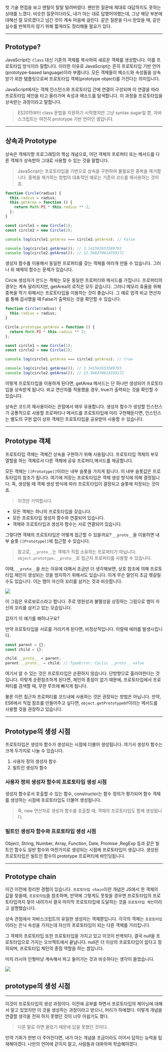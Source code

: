 첫 기술 면접을 보고 멘탈이 탈탈 털려버렸다. 왠만한 질문에 제대로 대답하지도 못하는 상태를 느꼈다. 비슷한 질문이더라도, 내가 아는 대로 답했어야했는데, 그냥 해당 부분에 대해선 잘 모르겠다고 넘긴 것이 계속 마음에 걸린다. 같은 질문을 다시 받았을 때, 같은 실수를 반복하지 않기 위해 짧게라도 정리해둘 필요가 있다.

---

## Prototype?

JavaScript는 `Class` 대신 기존의 객체를 복사하여 새로운 객체를 생성합니다. 이를 프로토타입 방식이라 말합니다.
이러한 이유로 JavaScript는 흔히 프로토타입 기반 언어(prototype-based language)이라 부릅니다. 모든 객체들이 메소드와 속성들을 상속 받기 위한 템플릿으로써 프로토타입 객체(prototype object)를 가진다는 의미입니다.

JavaScript에서는 객체 인스턴스와 프로토타입 간에 연결이 구성되며 이 연결을 따라 프로토타입 체인을 타고 올라가며 속성과 메소드를 탐색합니다. 이 과정을 프로토타입을 상속받는 과정이라고 말합니다.

> ES2015부터 class 문법을 지원하기 시작했지만 그냥 syntax sugar일 뿐, 자바스크립트는 여전히 prototype 기반 언어인 셈입니다.

---

## 상속과 Prototype

상속은 객체지향 프로그래밍의 핵심 개념으로, 어던 객체의 프로퍼티 또는 메서드를 다른 객체가 상속받아 그대로 사용할 수 있는 것을 말합니다.

> JavaScript는 프로토타입을 기반으로 상속을 구현하여 불필요한 중복을 제거합니다. 중복을 제거하는 방법의 대표적인 예로는 기존의 코드를 재사용하는 것이죠.

```js
function Circle(radius) {
  this.radius = radius;
  this.getArea = function () {
    return Math.PI * this.radius ** 2;
  };
}

const circle1 = new Circle(1);
const circle2 = new Circle(2);

console.log(circle1.getArea === circle2.getArea); // False

console.log(circle1.getArea()); // 3.141592653589793
console.log(circle2.getArea()); // 12.566370614359172
```

생성자 함수를 이용해서 동일한 프로퍼티를 갖는 객체를 여러개 만들 수 있습니다. 그러나 위 예제의 함수는 문제가 있습니다.

Circle 생성자가 만드는 객체는 모둔 동일한 프로퍼티와 메서드를 가집니다. 프로퍼티의 경우는 계속 달라지지만, getArea의 로직은 모두 같습니다. 그러니 메모리 효율을 위해 중복을 막기 위해서는 프로토타입을 이용하는 것이 좋습니다. 그 예로 엄격 비교 연산자를 통해 검사했을 때 False가 출력되는 것을 확인할 수 있습니다.

```js
function Circle(radius) {
  this.radius = radius;
}

Circle.prototype.getArea = function () {
  return Math.PI * this.radius ** 2;
};

const circle1 = new Circle(1);
const circle2 = new Circle(2);

console.log(circle1.getArea === circle2.getArea); // true

console.log(circle1.getArea()); // 3.141592653589793
console.log(circle2.getArea()); // 12.566370614359172
```

이렇게 프로토타입을 이용하게 된다면, getArea 메서드는 단 하나만 생성되어 프로토타입을 상속받게 됩니다. 비교 연산자를 적용했을 경우, true가 출력되는 것을 확인할 수 있습니다.

상속은 코드의 재사용이라는 관점에서 매우 유용합니다. 생성자 함수가 생성할 인스턴스가 공통적으로 사용할 프로퍼티나 메서드를 프로토타입에 미리 구현해둔다면, 인스턴스는 별도의 구현 없이 상위 객체인 프로토타입을 공유받아 사용할 수 있습니다.

---

## Prototype 객체

프로토타입 객체는 객체간 상속을 구현하기 위해 사용됩니다. 프로토타입 객체의 부모 열할을 하는 객체로서 다른 객체에 공유 프로퍼티,메서드를 제공합니다.

모든 객체는 `[[Prototype]]`이라는 내부 슬롯을 가지게 됩니다. 이 내부 슬롯값은 프로토타입의 참조가 됩니다. 여기에 저장는 프로토타입은 객체 생성 방식에 의해 결정됩니다. 즉, 생성될 때 객체 생성 방식에 따라 프로토타입이 결정되고 슬롯에 저장되는 것이죠.

> 이것만 기억합시다.

- 모든 객체는 하나의 프로토타입을 갖습니다.
- 모든 프로토타입 생성자 함수와 연결되어 있습니다.
- 객체와 프로토타입과 생성자 함수는 서로 연결되어 있습니다.

그렇다면 객체의 프로토타입은 어떻게 접근할 수 있을까요?
`__proto__`을 이용하면 내부 슬롯 `[[Prototype]]`에 접근할 수 있습니다.

> 참고로, `__proto__`는 객체가 직접 소유하는 프로퍼티가 아닙니다. `object.prototype.__proto__`로 접근자 프로퍼티를 사용할 수 있습니다.

이때, `__proto__`을 쓰는 이유에 대해서 조금만 더 생각해보면, 상호 참조에 의해 프로토타입 체인이 생성되는 것을 방지하기 위해서도 있습니다. 이게 무슨 말인지 조금 헷갈릴 수도 있습니다. 이는 뱀이 자신의 꼬리를 삼키는 것과 비슷합니다.

![](https://velog.velcdn.com/images/willy4202/post/1f61589f-6790-4e8d-933b-0af254b0fb9b/image.png)

이 그림은 우로보로스라고 합니다. 주로 영원성과 불멸성을 상징하는 그림으로 뱀이 자신의 꼬리를 삼키고 있는 모습입니다.

갑자기 이 얘기를 왜하냐구요?

만약 프로토타입을 서로를 가리키게 된다면, 비정상적입니다. 이럴때 에러를 발생시킵니다.

```js
const parent = {};
const child = {};

child.__proto__ = parent;
parent.__proto__ = child; // TypeError: Cyclic __proto__ value
```

여기서 알 수 있는 것은 프로토타입은 순환하지 않습니다. 단방향으로 흘러야한다는 것입니다. 이렇게 순환참조하게 된다면, 체인의 종점이 없기 때문에, 프로토타입에서 프로퍼티를 검색할 때, 무한 루프에 빠지게 됩니다.

물론 이런 접근자 프로퍼티를 코드내에 사용하는 것은 권장되는 방법은 아닙니다. 만약, ES6에서 직접 참조를 만들어주고 싶다면, `object.getPrototypeOf`이라는 메서드를 사용할 것을 권장하고 있습니다.

---

## Prototype의 생성 시점

프로토타입은 생성자 함수가 생성되는 시점에 더불어 생성됩니다. 여기서 생성자 함수는 크게 두가지로 나눌 수 있습니다.

1. 사용자 정의 생성자 함수
2. 빌트인 생성자 함수

### 사용자 정의 생성자 함수의 프로토타입 생성 시점

생성자 함수로서 호출할 수 있는 함수, constructor는 함수 정의가 평가되어 함수 객체를 생성하는 시점에 프로토타입도 더불어 생성됩니다.

> 즉, new 연산자로 생성자 함수를 호출할 때, 객체의 프로토타입도 함께 생성됩니다.

### 빌트인 생성자 함수와 프로토타입 생성 시점

Object, String, Number, Array, Function, Date, Promise ,RegExp 등과 같은 빌트인 함수도 일반 함수와 마찬가지로 생성되는 시점에 프로토타입이 생깁니다. 생성된 프로토타입은 빌트인 함수의 prototype 프로퍼티에 바인딩됩니다.

---

## Prototype chain

이건 이전에 정리한 경험이 있습니다. `프로토타입 chain`이란 개념은 JS에서 한 객체의 값을 찾을때, `프로토타입`을 참조하며, 만약에 그렇게도 못찾을 경우엔 프로토타입의 프로토타입까지 찾아 내려가서 결국 마지막 프로토타입에 도달하는 것을 `프로토타입 체인`이라고 설명했습니다.

상속 관점에서 자바스크립트의 유일한 생성자는 객체뿐입니다. 각각의 객체는 `프로토타입`이라는 은닉 속성을 가지는데 자신의 프로토타입이 되는 다른 객체를 가리킵니다.

그 객체의 프로토타입 또한 프로토타입을 가지고 있고 이것이 반복되다, 결국 null을 프로토타입으로 가지는 오브젝트에서 끝납니다. null은 더 이상의 프로토타입이 없다고 정의되며, 프로토타입 체인의 종점 역할을 하는 셈입니다.

마치 러시아 인형마냥 계속해서 파고 들어가는 것과 비슷하다는 생각이 들었습니다.

![](https://velog.velcdn.com/images/willy4202/post/1a1fc2ba-4418-43d6-9702-a7268e93337d/image.png)

## prototype의 생성 시점

---

이것이 프로토타입의 생성 과정이다. 이전에 공부를 하면서 프로토타입의 체이닝에 대해서 알고 있었지만 이 것을 생성하는 과정이라고 받으니, 머리가 하얘졌다. 이렇게 개념을 연결할 생각을 전혀 하지 못했던 것이 너무 아쉽기도 했다.

> 다른 말로 하면 몰랐기 때문에 답을 못했던 것이다.

만약 기회가 한번 더 주어진다면, 내가 아는 개념을 조금이라도 이어서 답하는 능력을 탑재해야겠다. 나만의 언어에 갇히지 말고, 사람들과 대화하며 학습해야겠다.
